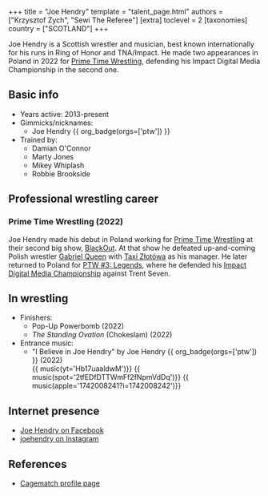 +++
title = "Joe Hendry"
template = "talent_page.html"
authors = ["Krzysztof Zych", "Sewi The Referee"]
[extra]
toclevel = 2
[taxonomies]
country = ["SCOTLAND"]
+++

Joe Hendry is a Scottish wrestler and musician, best known internationally for his runs in Ring of Honor and TNA/Impact.
He made two appearances in Poland in 2022 for [Prime Time Wrestling](@/o/ptw.md), defending his Impact Digital Media Championship in the second one.

## Basic info

* Years active: 2013-present
* Gimmicks/nicknames:
  - Joe Hendry {{ org_badge(orgs=['ptw']) }}
* Trained by:
  - Damian O'Connor
  - Marty Jones
  - Mikey Whiplash
  - Robbie Brookside

## Professional wrestling career

### Prime Time Wrestling (2022)

Joe Hendry made his debut in Poland working for [Prime Time Wrestling](@/o/ptw.md) at their second big show, [BlackOut](@/e/ptw/2022-02-19-ptw-2-blackout.md).
At that show he defeated up-and-coming Polish wrestler [Gabriel Queen](@/w/gabriel-queen.md) with [Taxi Złotówa](@/w/taxi-zlotowa.md) as his manager. He later returned to Poland for [PTW #3: Legends](@/e/ptw/2022-11-26-ptw-3-legends.md), where he defended his [Impact Digital Media Championship][impact-dgc] against Trent Seven.

## In wrestling

* Finishers:
  - Pop-Up Powerbomb (2022)
  - _The Standing Ovation_ (Chokeslam) (2022)
* Entrance music:
  - "I Believe in Joe Hendry" by Joe Hendry
 {{ org_badge(orgs=['ptw']) }} (2022) <br>
 {{ music(yt='Hb17uaaldwM')}}
 {{ music(spot='2tfEDfDTTWmFf2fNpmVdDq')}}
 {{ music(apple='1742008241?i=1742008242')}}

## Internet presence

* [Joe Hendry on Facebook](https://www.facebook.com/JoeHendryOfficial)
* [joehendry on Instagram](https://www.instagram.com/joehendry)

## References

* [Cagematch profile page](https://www.cagematch.net/?id=2&nr=14930)

[impact-dgc]: https://en.wikipedia.org/wiki/TNA_Digital_Media_Championship
